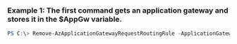 ### Example 1: The first command gets an application gateway and stores it in the $AppGw variable.
```powershell
PS C:\> Remove-AzApplicationGatewayRequestRoutingRule -ApplicationGateway $AppGw -Name Rule02
```

